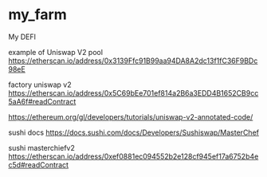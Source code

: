 # my_farm
My DEFI


example of Uniswap V2 pool
https://etherscan.io/address/0x3139Ffc91B99aa94DA8A2dc13f1fC36F9BDc98eE

factory uniswap v2 https://etherscan.io/address/0x5C69bEe701ef814a2B6a3EDD4B1652CB9cc5aA6f#readContract



https://ethereum.org/gl/developers/tutorials/uniswap-v2-annotated-code/



sushi docs 
https://docs.sushi.com/docs/Developers/Sushiswap/MasterChef


sushi masterchiefv2
https://etherscan.io/address/0xef0881ec094552b2e128cf945ef17a6752b4ec5d#readContract